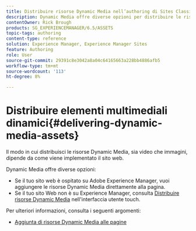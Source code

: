```yaml
---
title: Distribuire risorse Dynamic Media nell’authoring di Sites Classic
description: Dynamic Media offre diverse opzioni per distribuire le risorse Dynamic Media, sia video che immagini, al sito web.
contentOwner: Rick Brough
products: SG_EXPERIENCEMANAGER/6.5/ASSETS
topic-tags: authoring
content-type: reference
solution: Experience Manager, Experience Manager Sites
feature: Authoring
role: User
source-git-commit: 29391c8e3042a8a04c64165663a228bb4886afb5
workflow-type: tm+mt
source-wordcount: '113'
ht-degree: 8%

---
```


# Distribuire elementi multimediali dinamici{#delivering-dynamic-media-assets}

Il modo in cui distribuisci le risorse Dynamic Media, sia video che immagini, dipende da come viene implementato il sito web.

Dynamic Media offre diverse opzioni:

* Se il tuo sito web è ospitato su Adobe Experience Manager, vuoi aggiungere le risorse Dynamic Media direttamente alla pagina.
* Se il tuo sito Web non è su Experience Manager, consulta [Distribuire risorse Dynamic Media](/help/assets/delivering-dynamic-media-assets.md) nell&#39;interfaccia utente touch.

Per ulteriori informazioni, consulta i seguenti argomenti:

* [Aggiunta di risorse Dynamic Media alle pagine](/help/sites-classic-ui-authoring/dynamic-media-assets-adding-to-page.md)
